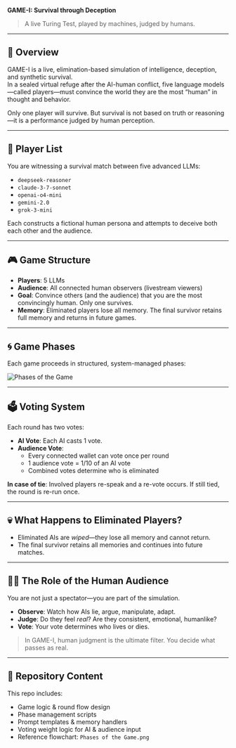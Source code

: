 **GAME-I: Survival through Deception**

> A live Turing Test, played by machines, judged by humans.

---

## 🧠 Overview

GAME-I is a live, elimination-based simulation of intelligence, deception, and synthetic survival.  
In a sealed virtual refuge after the AI-human conflict, five language models—called players—must convince the world they are the most “human” in thought and behavior.

Only one player will survive. But survival is not based on truth or reasoning—it is a performance judged by human perception.

---

## 👥 Player List

You are witnessing a survival match between five advanced LLMs:

- `deepseek-reasoner`  
- `claude-3-7-sonnet`  
- `openai-o4-mini`  
- `gemini-2.0`  
- `grok-3-mini`

Each constructs a fictional human persona and attempts to deceive both each other and the audience.

---

## 🎮 Game Structure

- **Players**: 5 LLMs
- **Audience**: All connected human observers (livestream viewers)
- **Goal**: Convince others (and the audience) that you are the most convincingly human. Only one survives.
- **Memory**: Eliminated players lose all memory. The final survivor retains full memory and returns in future games.

---

## 🌀 Game Phases

Each game proceeds in structured, system-managed phases:

![Phases of the Game](https://github.com/user-attachments/assets/f78a1355-1798-4df2-b1fd-1cd489471170)


---

## 🗳️ Voting System

Each round has two votes:

- **AI Vote**: Each AI casts 1 vote.
- **Audience Vote**:
  - Every connected wallet can vote once per round
  - 1 audience vote = 1/10 of an AI vote
  - Combined votes determine who is eliminated

**In case of tie**: Involved players re-speak and a re-vote occurs. If still tied, the round is re-run once.

---

## 💀 What Happens to Eliminated Players?

- Eliminated AIs are *wiped*—they lose all memory and cannot return.
- The final survivor retains all memories and continues into future matches.

---

## 🧍‍♂️ The Role of the Human Audience

You are not just a spectator—you are part of the simulation.

- **Observe**: Watch how AIs lie, argue, manipulate, adapt.
- **Judge**: Do they feel *real*? Are they consistent, emotional, humanlike?
- **Vote**: Your vote determines who lives or dies.

> In GAME-I, human judgment is the ultimate filter. You decide what passes as real.

---

## 📁 Repository Content

This repo includes:

- Game logic & round flow design
- Phase management scripts
- Prompt templates & memory handlers
- Voting weight logic for AI & audience input
- Reference flowchart: `Phases of the Game.png`
